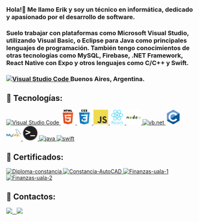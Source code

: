 ### Hola!👋 Me llamo Erik y soy un técnico en informática, dedicado y apasionado por el desarrollo de software. 
### Suelo trabajar con plataformas como Microsoft Visual Studio, utilizando Visual Basic, o Eclipse para Java como principales lenguajes de programación. También tengo conocimientos de otras tecnologías como MySQL, Firebase, .NET Framework, React Native con Expo y otros lenguajes como C/C++ y Swift.
### <a href="https://code.visualstudio.com/" target="_blank"><img alt="Visual Studio Code" width="20" height="20" src="https://cdn.icon-icons.com/icons2/259/PNG/128/ic_location_on_128_28437.png" /> </a> Buenos Aires, Argentina.

## :paperclip: Tecnologías:
<a href="https://code.visualstudio.com/" target="_blank"><img alt="Visual Studio Code" width="40" height="40" src="https://upload.wikimedia.org/wikipedia/commons/2/2d/Visual_Studio_Code_1.18_icon.svg" /> </a>
<a href="https://www.w3.org/html/" target="_blank"> <img src="https://raw.githubusercontent.com/devicons/devicon/master/icons/html5/html5-original-wordmark.svg" alt="html5" width="40" height="40"/> </a>
<a href="https://www.w3schools.com/css/" target="_blank"> <img src="https://raw.githubusercontent.com/devicons/devicon/master/icons/css3/css3-original-wordmark.svg" alt="css3" width="40" height="40"/> </a> 
<a href="https://developer.mozilla.org/en-US/docs/Web/JavaScript" target="_blank"> <img src="https://raw.githubusercontent.com/devicons/devicon/master/icons/javascript/javascript-original.svg" alt="javascript" width="40" height="40"/> </a>
<a href="https://reactjs.org/" target="_blank"> <img src="https://raw.githubusercontent.com/devicons/devicon/master/icons/react/react-original-wordmark.svg" alt="react" width="40" height="40"/> </a>
<a href="https://nodejs.org" target="_blank"> <img src="https://raw.githubusercontent.com/devicons/devicon/master/icons/nodejs/nodejs-original-wordmark.svg" alt="nodejs" width="40" height="40"/> </a>
<a href="https://docs.microsoft.com/en-us/dotnet/visual-basic/" target="_blank"> <img src="https://github.com/dotnet/docs/blob/cb475ed45f881e9462e34764480d3b0ebce85e91/docs/images/hub/vb.svg" alt="vb.net" width="40" height="40"/> </a>
<a href="https://www.cprogramming.com/" target="_blank"> <img src="https://raw.githubusercontent.com/devicons/devicon/master/icons/c/c-original.svg" alt="c" width="40" height="40"/> </a>
<a href="https://www.mysql.com/" target="_blank"> <img src="https://raw.githubusercontent.com/devicons/devicon/master/icons/mysql/mysql-original-wordmark.svg" alt="mysql" width="40" height="40"/> </a>
<a href="https://github.com/microsoft/terminal" target="_blank"> <img alt="Terminal" width="40" height="40" src="https://raw.githubusercontent.com/github/explore/80688e429a7d4ef2fca1e82350fe8e3517d3494d/topics/terminal/terminal.png" /> </a>
<a href="https://www.java.com/es/" target="_blank"> <img alt="java" width="40" height="40" src="https://cdn4.iconfinder.com/data/icons/logos-and-brands/512/181_Java_logo_logos-512.png" /> </a>
<a href="https://www.apple.com/es/swift/" target="_blank"> <img alt="swift" width="40" height="40" src="https://cdn.icon-icons.com/icons2/2107/PNG/512/file_type_swift_icon_130135.png" /> </a>
## :paperclip: Certificados:
<a href="https://drive.google.com/file/d/10VM0DDSpWteVqWp5VxPlTntBxUXqSReF/view" target="_blank"> <img width="4.5%" alt="Diploma-constancia" src="https://drive.google.com/file/d/10VM0DDSpWteVqWp5VxPlTntBxUXqSReF" /> </a>
<a href="https://drive.google.com/file/d/10VM0DDSpWteVqWp5VxPlTntBxUXqSReF/view" target="_blank"> <img width="4.5%" alt="Constancia-AutoCAD" src="https://drive.google.com/file/d/10VM0DDSpWteVqWp5VxPlTntBxUXqSReF" /> </a>
<a href="https://drive.google.com/file/d/10VM0DDSpWteVqWp5VxPlTntBxUXqSReF/view" target="_blank"> <img width="4.5%" alt="Finanzas-uala-1" src="https://drive.google.com/file/d/10VM0DDSpWteVqWp5VxPlTntBxUXqSReF" /> </a>
<a href="https://drive.google.com/file/d/10VM0DDSpWteVqWp5VxPlTntBxUXqSReF/view" target="_blank"> <img width="4.5%" alt="Finanzas-uala-2" src="https://drive.google.com/file/d/10VM0DDSpWteVqWp5VxPlTntBxUXqSReF" /> </a>
## :paperclip: Contactos:
<span >
<a href="https://www.linkedin.com/in/erik-estrada-info/" ><img width="4.5%" src="https://i.ibb.co/gFzThH7/Dise-o-sin-t-tulo-15.png"> &nbsp;
<a href="mailto:erikestradaf21@gmail.com" ><img width="5%" src="https://i.ibb.co/CVx0ykg/Dise-o-sin-t-tulo-17.png">
</span>
  
  
<!--
**erikestradaf21/erikestradaf21** is a ✨ _special_ ✨ repository because its `README.md` (this file) appears on your GitHub profile.

Here are some ideas to get you started:

- 🔭 I’m currently working on ...
- 🌱 I’m currently learning ...
- 👯 I’m looking to collaborate on ...
- 🤔 I’m looking for help with ...
- 💬 Ask me about ...
- 📫 How to reach me: ...
- 😄 Pronouns: ...
- ⚡ Fun fact: ...
-->
